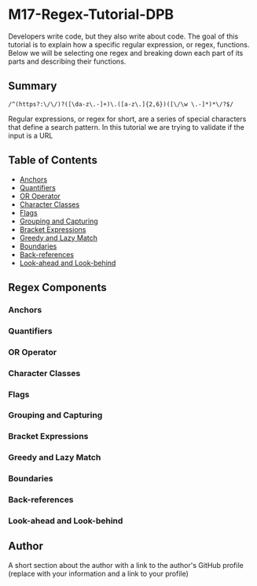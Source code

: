 # M17-Regex-Tutorial-DPB

Developers write code, but they also write about code. The goal of this tutorial is to explain how a specific regular expression, or regex, functions. Below we will be selecting one regex and breaking down each part of its parts and describing their functions.

## Summary

`/^(https?:\/\/)?([\da-z\.-]+)\.([a-z\.]{2,6})([\/\w \.-]*)*\/?$/` 

Regular expressions, or regex for short, are a series of special characters that define a search pattern. In this tutorial we are trying to validate if the input is a URL

## Table of Contents

- [Anchors](#anchors)
- [Quantifiers](#quantifiers)
- [OR Operator](#or-operator)
- [Character Classes](#character-classes)
- [Flags](#flags)
- [Grouping and Capturing](#grouping-and-capturing)
- [Bracket Expressions](#bracket-expressions)
- [Greedy and Lazy Match](#greedy-and-lazy-match)
- [Boundaries](#boundaries)
- [Back-references](#back-references)
- [Look-ahead and Look-behind](#look-ahead-and-look-behind)

## Regex Components

### Anchors

### Quantifiers

### OR Operator

### Character Classes

### Flags

### Grouping and Capturing

### Bracket Expressions

### Greedy and Lazy Match

### Boundaries

### Back-references

### Look-ahead and Look-behind

## Author

A short section about the author with a link to the author's GitHub profile (replace with your information and a link to your profile)
